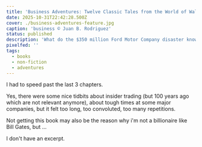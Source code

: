 ```yaml
---
title: 'Business Adventures: Twelve Classic Tales from the World of Wall Street, John Brooks (2014)'
date: 2025-10-31T22:42:28.500Z
cover: ./business-adventures-feature.jpg
caption: 'business © Juan B. Rodriguez'
status: published
description: 'What do the $350 million Ford Motor Company disaster known as the Edsel, the fast and incredible rise of Xerox, and the unbelievable scandals at General Electric and Texas Gulf Sulphur have in common?'
pixelfed: ''
tags:
  - books
  - non-fiction
  - adventures
---
```


I had to speed past the last 3 chapters.

Yes, there were some nice tidbits about insider trading (but 100 years ago which are not relevant anymore), about tough times at some major companies, but it felt too long, too convoluted, too many repetitions.

Not getting this book may also be the reason why i'm not a billionaire like Bill Gates, but ...

I don't have an excerpt.

